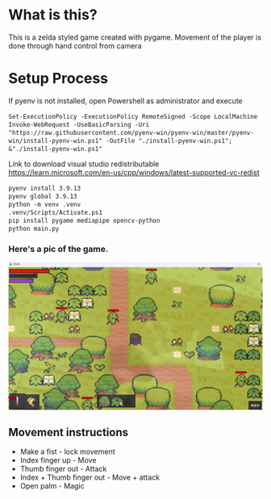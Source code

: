 # What is this?

This is a zelda styled game created with pygame.
Movement of the player is done through hand control from camera

# Setup Process

If pyenv is not installed, open Powershell as administrator and execute

```
Set-ExecutionPolicy -ExecutionPolicy RemoteSigned -Scope LocalMachine
Invoke-WebRequest -UseBasicParsing -Uri "https://raw.githubusercontent.com/pyenv-win/pyenv-win/master/pyenv-win/install-pyenv-win.ps1" -OutFile "./install-pyenv-win.ps1"; &"./install-pyenv-win.ps1"
```

Link to download visual studio redistributable
https://learn.microsoft.com/en-us/cpp/windows/latest-supported-vc-redist

```
pyenv install 3.9.13
pyenv global 3.9.13
python -m venv .venv
.venv/Scripts/Activate.ps1
pip install pygame mediapipe opencv-python
python main.py
```

### Here's a pic of the game.

![Game Screenshot](./readme/game-screenshot.png "Game Screenshot")

## Movement instructions

- Make a fist - lock movement
- Index finger up - Move
- Thumb finger out - Attack
- Index + Thumb finger out - Move + attack
- Open palm - Magic
